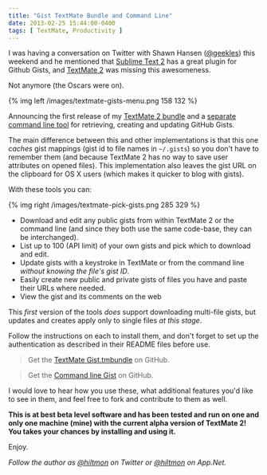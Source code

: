 ```yaml
---
title: "Gist TextMate Bundle and Command Line"
date: 2013-02-25 15:44:00-0400
tags: [ TextMate, Productivity ]
---
```


I was having a conversation on Twitter with Shawn Hansen ([@geekles](https://twitter.com/geekles)) this weekend and he mentioned that [Sublime Text 2](http://www.sublimetext.com) has a great plugin for Github Gists, and [TextMate 2](https://github.com/textmate/textmate) was missing this awesomeness. 

Not anymore (the Oscars were on).

{% img left /images/textmate-gists-menu.png 158 132 %}

Announcing the first release of my [TextMate 2 bundle](https://github.com/hiltmon/Gist.tmbundle) and a [separate command line tool](https://github.com/hiltmon/gist) for retrieving, creating and updating GitHub Gists.

The main difference between this and other implementations is that this one *caches* gist mappings (gist id to file names in `~/.gists`) so you don't have to remember them (and because TextMate 2 has no way to save user attributes on opened files). This implementation also leaves the gist URL on the clipboard for OS X users (which makes it quicker to blog with gists).

With these tools you can:

{% img right /images/textmate-pick-gists.png 285 329 %}

* Download and edit any public gists from within TextMate 2 or the command line (and since they both use the same code-base, they can be interchanged).
* List up to 100 (API limit) of your own gists and pick which to download and edit.
* Update gists with a keystroke in TextMate or from the command line *without knowing the file's gist ID*.
* Easily create new public and private gists of files you have and paste their URLs where needed.
* View the gist and its comments on the web

This *first* version of the tools *does* support downloading multi-file gists, but updates and creates apply only to single files *at this stage*.

Follow the instructions on each to install them, and don't forget to set up the authentication as described in their README files before use.

> Get the [TextMate Gist.tmbundle](https://github.com/hiltmon/Gist.tmbundle) on GitHub.

> Get the [Command line Gist](https://github.com/hiltmon/gist) on GitHub.

I would love to hear how you use these, what additional features you'd like to see in them, and feel free to fork and contribute to them as well.

**This is at best beta level software and has been tested and run on one and only one machine (mine) with the current alpha version of TextMate 2! You takes your chances by installing and using it.**

Enjoy.

*Follow the author as [@hiltmon](https://twitter.com/hiltmon) on Twitter or [@hiltmon](http://alpha.app.net/hiltmon) on App.Net.*

